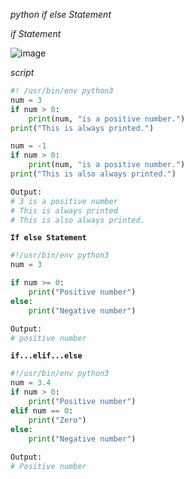 _python if else Statement_

_if Statement_

![image](https://user-images.githubusercontent.com/57703276/195426333-e237ec19-5095-4973-b720-d1c7362804b5.png)

_script_

```py
#! /usr/bin/env python3
num = 3
if num > 0:
    print(num, "is a positive number.")
print("This is always printed.")

num = -1
if num > 0:
    print(num, "is a positive number.")
print("This is also always printed.")

Output:
# 3 is a positive number
# This is always printed
# This is also always printed.
```
**`If else Statement`**
```py
#!/usr/bin/env python3
num = 3

if num >= 0:
    print("Positive number")
else:
    print("Negative number")

Output:
# positive number
```
**`if...elif...else`**
```py
#!/usr/bin/env python3
num = 3.4
if num > 0:
    print("Positive number")
elif num == 0:
    print("Zero")
else:
    print("Negative number")
    
Output:
# Positive number
```

